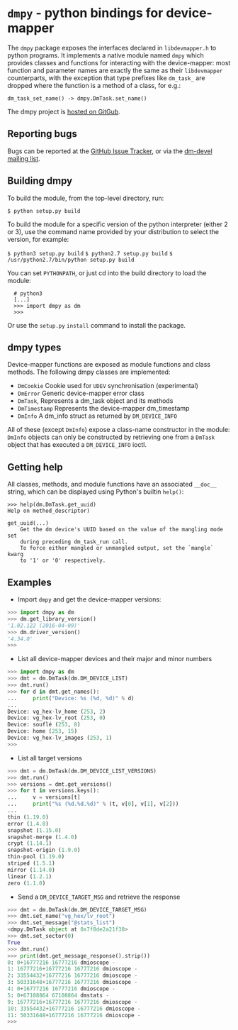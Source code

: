 # `dmpy` - python bindings for device-mapper

The `dmpy` package exposes the interfaces declared in `libdevmapper.h`
to python programs. It implements a native module named `dmpy` which
provides classes and functions for interacting with the device-mapper:
most function and parameter names are exactly the same as their
`libdevmapper` counterparts, with the exception that type prefixes like
`dm_task_` are dropped where the function is a method of a class, for
e.g.:

  ```dm_task_set_name() -> dmpy.DmTask.set_name() ```

The dmpy project is [hosted on GitGub][0].

## Reporting bugs
Bugs can be reported at the [GitHub Issue Tracker][1], or via the
[dm-devel mailing list][2].

## Building dmpy
To build the module, from the top-level directory, run:

  ```$ python setup.py build ```

To build the module for a specific version of the python interpreter
(either 2 or 3), use the command name provided by your distribution
to select the version, for example:

  `$ python3 setup.py build`
  `$ python2.7 setup.py build`
  `$ /usr/python2.7/bin/python setup.py build`

You can set `PYTHONPATH`, or just cd into the build directory to load
the module:

```
  # python3
  [...]
  >>> import dmpy as dm
  >>>
```

Or use the `setup.py` `install` command to install the package.

## dmpy types
Device-mapper functions are exposed as module functions and class
methods. The following dmpy classes are implemented:

  * `DmCookie` Cookie used for `UDEV` synchronisation (experimental)
  * `DmError`  Generic device-mapper error class
  * `DmTask`,  Represents a dm_task object and its methods
  * `DmTimestamp` Represents the device-mapper dm_timestamp
  * `DmInfo`   A dm_info struct as returned by `DM_DEVICE_INFO`

All of these (except `DmInfo`) expose a class-name constructor in
the module: `DmInfo` objects can only be constructed by retrieving
one from a `DmTask` object that has executed a `DM_DEVICE_INFO` ioctl.

## Getting help
All classes, methods, and module functions have an associated `__doc__`
string, which can be displayed using Python's builtin `help()`:

```
>>> help(dm.DmTask.get_uuid)
Help on method_descriptor)

get_uuid(...)
    Get the dm device's UUID based on the value of the mangling mode set
    during preceding dm_task_run call.
    To force either mangled or unmangled output, set the `mangle` kwarg
    to '1' or '0' respectively.

```

## Examples

* Import `dmpy` and get the device-mapper versions:

```python
>>> import dmpy as dm
>>> dm.get_library_version()
'1.02.122 (2016-04-09)'
>>> dm.driver_version()
'4.34.0'
>>>
```

* List all device-mapper devices and their major and minor numbers
```python
>>> import dmpy as dm
>>> dmt = dm.DmTask(dm.DM_DEVICE_LIST)
>>> dmt.run()
>>> for d in dmt.get_names():
...     print("Device: %s (%d, %d)" % d)
...
Device: vg_hex-lv_home (253, 2)
Device: vg_hex-lv_root (253, 0)
Device: souflé (253, 8)
Device: home (253, 15)
Device: vg_hex-lv_images (253, 1)
>>>
```

* List all target versions

```python
>>> dmt = dm.DmTask(dm.DM_DEVICE_LIST_VERSIONS)
>>> dmt.run()
>>> versions = dmt.get_versions()
>>> for t in versions.keys():
...     v = versions[t]
...     print("%s (%d.%d.%d)" % (t, v[0], v[1], v[2]))
...
thin (1.19.0)
error (1.4.0)
snapshot (1.15.0)
snapshot-merge (1.4.0)
crypt (1.14.1)
snapshot-origin (1.9.0)
thin-pool (1.19.0)
striped (1.5.1)
mirror (1.14.0)
linear (1.2.1)
zero (1.1.0)

```

* Send a `DM_DEVICE_TARGET_MSG` and retrieve the response

```python
>>> dmt = dm.DmTask(dm.DM_DEVICE_TARGET_MSG)
>>> dmt.set_name("vg_hex/lv_root")
>>> dmt.set_message("@stats_list")
<dmpy.DmTask object at 0x7f8de2a21f30>
>>> dmt.set_sector(0)
True
>>> dmt.run()
>>> print(dmt.get_message_response().strip())
0: 0+16777216 16777216 dmioscope -
1: 16777216+16777216 16777216 dmioscope -
2: 33554432+16777216 16777216 dmioscope -
3: 50331648+16777216 16777216 dmioscope -
4: 0+16777216 16777216 dmioscope -
5: 0+67108864 67108864 dmstats -
9: 16777216+16777216 16777216 dmioscope -
10: 33554432+16777216 16777216 dmioscope -
11: 50331648+16777216 16777216 dmioscope -
>>>
```

 [0]: https://github.com/bmr-cymru/dmpy
 [1]: https://github.com/bmr-cymru/dmpy/issues
 [2]: https://www.redhat.com/mailman/listinfo/dm-devel
